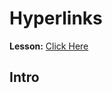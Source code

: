 # Hyperlinks

__Lesson:__ [Click Here](https://developer.mozilla.org/en-US/docs/Learn/HTML/Introduction_to_HTML/Creating_hyperlinks)

## Intro
